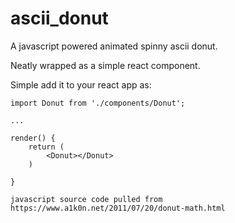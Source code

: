 # ascii_donut
A javascript powered animated spinny ascii donut.

Neatly wrapped as a simple react component.

Simple add it to your react app as:
```
import Donut from './components/Donut';

...

render() {
	return (
		<Donut></Donut>
	)
	
}

javascript source code pulled from https://www.a1k0n.net/2011/07/20/donut-math.html


